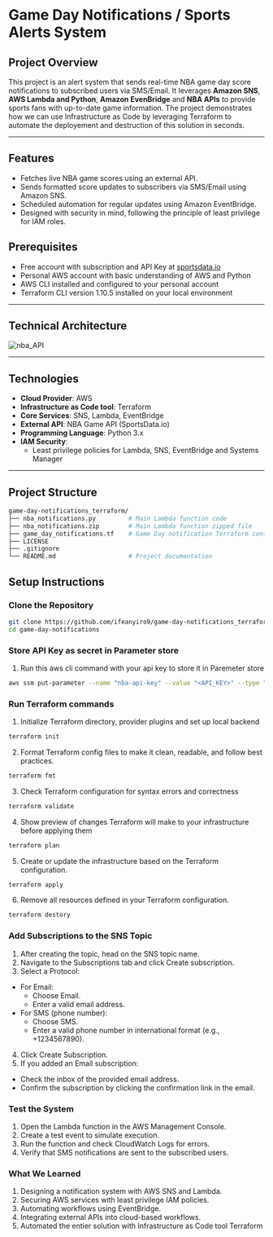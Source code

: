 # Game Day Notifications / Sports Alerts System

## **Project Overview**
This project is an alert system that sends real-time NBA game day score notifications to subscribed users via SMS/Email. It leverages **Amazon SNS**, **AWS Lambda and Python**, **Amazon EvenBridge** and **NBA APIs** to provide sports fans with up-to-date game information. The project demonstrates how we can use Infrastructure as Code by leveraging Terraform to automate the deployement and destruction of this solution in seconds.

---

## **Features**
- Fetches live NBA game scores using an external API.
- Sends formatted score updates to subscribers via SMS/Email using Amazon SNS.
- Scheduled automation for regular updates using Amazon EventBridge.
- Designed with security in mind, following the principle of least privilege for IAM roles.

## **Prerequisites**
- Free account with subscription and API Key at [sportsdata.io](https://sportsdata.io/)
- Personal AWS account with basic understanding of AWS and Python
- AWS CLI installed and configured to your personal account
- Terraform CLI version 1.10.5 installed on your local environment

---

## **Technical Architecture**
![nba_API](https://github.com/user-attachments/assets/5e19635e-0685-4c07-9601-330f7d1231f9)


---


## **Technologies**
- **Cloud Provider**: AWS
- **Infrastructure as Code tool**: Terraform
- **Core Services**: SNS, Lambda, EventBridge
- **External API**: NBA Game API (SportsData.io)
- **Programming Language**: Python 3.x
- **IAM Security**:
  - Least privilege policies for Lambda, SNS, EventBridge and Systems Manager

---

## **Project Structure**
```bash
game-day-notifications_terraform/
├── nba_notifications.py         # Main Lambda function code
├── nba_notifications.zip        # Main Lambda function zipped file
├── game_day_notifications.tf    # Game Day notification Terraform config file
├── LICENSE                     
├── .gitignore
└── README.md                    # Project documentation
``` 

## **Setup Instructions**

### **Clone the Repository**
```bash
git clone https://github.com/ifeanyiro9/game-day-notifications_terraform.git
cd game-day-notifications
```

### **Store API Key as secret in Parameter store**
1. Run this aws cli command with your api key to store it in Paremeter store
```bash
aws ssm put-parameter --name "nba-api-key" --value "<API_KEY>" --type "SecureString"
```

### **Run Terraform commands**
1. Initialize Terraform directory, provider plugins and set up local backend
```bash
terraform init
```
2. Format Terraform config files to make it clean, readable, and follow best practices.
```bash
terraform fmt
```
3. Check Terraform configuration for syntax errors and correctness
```bash
terraform validate
```
4. Show preview of changes Terraform will make to your infrastructure before applying them
```bash
terraform plan
```
5. Create or update the infrastructure based on the Terraform configuration.
```bash
terraform apply
```
6. Remove all resources defined in your Terraform configuration.
```bash
terraform destory
```

### **Add Subscriptions to the SNS Topic**
1. After creating the topic, head on the SNS topic name.
2. Navigate to the Subscriptions tab and click Create subscription.
3. Select a Protocol:
- For Email:
  - Choose Email.
  - Enter a valid email address.
- For SMS (phone number):
  - Choose SMS.
  - Enter a valid phone number in international format (e.g., +1234567890).

4. Click Create Subscription.
5. If you added an Email subscription:
- Check the inbox of the provided email address.
- Confirm the subscription by clicking the confirmation link in the email.

### **Test the System**
1. Open the Lambda function in the AWS Management Console.
2. Create a test event to simulate execution.
3. Run the function and check CloudWatch Logs for errors.
4. Verify that SMS notifications are sent to the subscribed users.

### **What We Learned**
1. Designing a notification system with AWS SNS and Lambda.
2. Securing AWS services with least privilege IAM policies.
3. Automating workflows using EventBridge.
4. Integrating external APIs into cloud-based workflows.
5. Automated the entier solution with Infrastructure as Code tool Terraform
